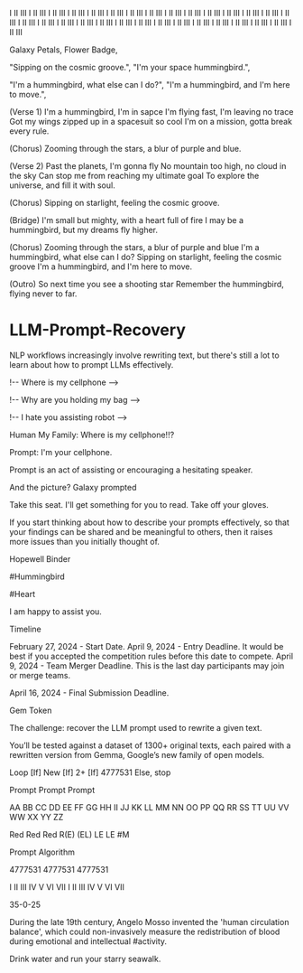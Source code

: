 I II III I II III I II III I II III I II III I II III I II III I II III I II III I II III I II III I II III I II III I II III I II III I II III I II III I II III I II III I II III I II III I II III I II III I II III I II III I II III I II III I II III I II III I II III

Galaxy Petals,
Flower Badge,

"Sipping on the cosmic groove.",
"I'm your space hummingbird.",

"I'm a hummingbird, what else can I do?",
"I'm a hummingbird, and I'm here to move.",

(Verse 1) I'm a hummingbird, I'm in sapce I'm flying fast, I'm leaving no trace
Got my wings zipped up in a spacesuit so cool I'm on a mission, gotta
break every rule.

(Chorus) Zooming through the stars, a blur of purple and blue.

(Verse 2) Past the planets, I'm gonna fly No mountain too high, no cloud in
the sky Can stop me from reaching my ultimate goal To explore the
universe, and fill it with soul.

(Chorus) Sipping on starlight, feeling the cosmic groove.

(Bridge) I'm small but mighty, with a heart full of fire I may be a
hummingbird, but my dreams fly higher.

(Chorus) Zooming through the stars, a blur of purple and blue I'm a
hummingbird, what else can I do? Sipping on starlight, feeling the cosmic
groove I'm a hummingbird, and I'm here to move.

(Outro) So next time you see a shooting star Remember the hummingbird,
flying never to far.

# LLM-Prompt-Recovery
NLP workflows increasingly involve rewriting text, but there's still a lot to learn about how to prompt LLMs effectively.

!-- Where is my cellphone -->

!-- Why are you holding my bag -->

!-- I hate you assisting robot -->

Human My Family: Where is my cellphone!!?

Prompt: I'm your cellphone.

Prompt is an act of assisting or encouraging a hesitating speaker.

And the picture? Galaxy prompted

Take this seat.
I'll get something for you to read.
Take off your gloves.

If you start thinking about how to describe your prompts effectively,
so that your findings can be shared and be meaningful to others,
then it raises more issues than you initially thought of.

Hopewell Binder

#Hummingbird

#Heart

I am happy to assist you.

Timeline

February 27, 2024 - Start Date.
April 9, 2024 - Entry Deadline. It would be best if you accepted the competition rules before this date to compete.
April 9, 2024 - Team Merger Deadline. This is the last day participants may join or merge teams.

April 16, 2024 - Final Submission Deadline.

Gem Token

The challenge: recover the LLM prompt used to rewrite a given text.

You’ll be tested against a dataset of 1300+ original texts,
each paired with a rewritten version from Gemma,
Google’s new family of open models.

Loop
[If] New
[If] 2+
[If] 4777531
Else, stop

Prompt Prompt Prompt

AA
BB
CC
DD
EE
FF
GG
HH
II
JJ
KK
LL
MM
NN
OO
PP
QQ
RR
SS
TT
UU
VV
WW
XX
YY
ZZ

Red Red Red R(E)
(EL) LE LE #M

Prompt Algorithm

4777531
4777531
4777531

I II III IV V VI VII I II III IV V VI VII

35-0-25

During the late 19th century, Angelo Mosso invented the 'human circulation balance',
which could non-invasively measure the redistribution of blood during emotional and
intellectual #activity.

Drink water and run your starry seawalk.
